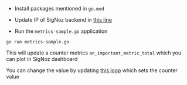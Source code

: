 - Install packages mentioned in `go.mod`

- Update IP of SigNoz backend in [this line](https://github.com/SigNoz/custom-metrics-examples/blob/320d7e1495800f3fb4afeef868033ea1f1a90e7f/go/metrics-sample.go#L136)

- Run the `metrics-sample.go` application

```
go run metrics-sample.go
```

This will update a counter metrics `an_important_metric_total` which you can plot in SigNoz dashboard

You can change the value by updating [this loop](https://github.com/SigNoz/custom-metrics-examples/blob/320d7e1495800f3fb4afeef868033ea1f1a90e7f/go/metrics-sample.go#L184) which sets the counter value
